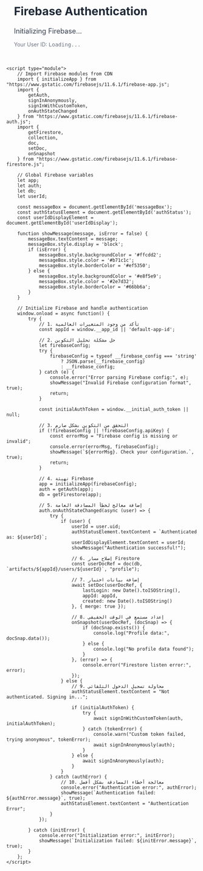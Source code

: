 <!DOCTYPE html>
<html lang="ar">
<head>
    <meta charset="UTF-8">
    <title>Firebase Authentication</title>
    <style>
        .container { max-width: 800px; margin: 0 auto; padding: 20px; }
        .message-box { 
            display: none; 
            padding: 15px; 
            margin-bottom: 20px; 
            border-radius: 4px; 
            border: 1px solid transparent;
        }
        .text-3xl { font-size: 1.875rem; }
        .font-bold { font-weight: 700; }
        .text-gray-800 { color: #1f2937; }
        .mb-6 { margin-bottom: 1.5rem; }
        .text-lg { font-size: 1.125rem; }
        .text-gray-700 { color: #374151; }
        .mb-4 { margin-bottom: 1rem; }
        .text-sm { font-size: 0.875rem; }
        .text-gray-500 { color: #6b7280; }
        .font-mono { font-family: monospace; }
    </style>
</head>
<body>
    <div class="container">
        <h1 class="text-3xl font-bold text-gray-800 mb-6">Firebase Authentication</h1>
        <div id="messageBox" class="message-box"></div>
        <p id="authStatus" class="text-lg text-gray-700 mb-4">Initializing Firebase...</p>
        <p class="text-sm text-gray-500">Your User ID: <span id="userIdDisplay" class="font-mono">Loading...</span></p>
    </div>

    <script type="module">
        // Import Firebase modules from CDN
        import { initializeApp } from "https://www.gstatic.com/firebasejs/11.6.1/firebase-app.js";
        import { 
            getAuth, 
            signInAnonymously, 
            signInWithCustomToken, 
            onAuthStateChanged 
        } from "https://www.gstatic.com/firebasejs/11.6.1/firebase-auth.js";
        import { 
            getFirestore, 
            collection, 
            doc, 
            setDoc, 
            onSnapshot 
        } from "https://www.gstatic.com/firebasejs/11.6.1/firebase-firestore.js";

        // Global Firebase variables
        let app;
        let auth;
        let db;
        let userId;

        const messageBox = document.getElementById('messageBox');
        const authStatusElement = document.getElementById('authStatus');
        const userIdDisplayElement = document.getElementById('userIdDisplay');

        function showMessage(message, isError = false) {
            messageBox.textContent = message;
            messageBox.style.display = 'block';
            if (isError) {
                messageBox.style.backgroundColor = '#ffcdd2';
                messageBox.style.color = '#b71c1c';
                messageBox.style.borderColor = '#ef5350';
            } else {
                messageBox.style.backgroundColor = '#e8f5e9';
                messageBox.style.color = '#2e7d32';
                messageBox.style.borderColor = '#66bb6a';
            }
        }

        // Initialize Firebase and handle authentication
        window.onload = async function() {
            try {
                // 1. تأكد من وجود المتغيرات العالمية
                const appId = window.__app_id || 'default-app-id';
                
                // 2. حل مشكلة تحليل التكوين
                let firebaseConfig;
                try {
                    firebaseConfig = typeof __firebase_config === 'string' 
                        ? JSON.parse(__firebase_config) 
                        : __firebase_config;
                } catch (e) {
                    console.error("Error parsing Firebase config:", e);
                    showMessage("Invalid Firebase configuration format", true);
                    return;
                }
                
                const initialAuthToken = window.__initial_auth_token || null;

                // 3. التحقق من التكوين بشكل صارم
                if (!firebaseConfig || !firebaseConfig.apiKey) {
                    const errorMsg = "Firebase config is missing or invalid";
                    console.error(errorMsg, firebaseConfig);
                    showMessage(`${errorMsg}. Check your configuration.`, true);
                    return;
                }

                // 4. تهيئة Firebase
                app = initializeApp(firebaseConfig);
                auth = getAuth(app);
                db = getFirestore(app);

                // 5. إضافة معالج لخطأ المصادقة العامة
                auth.onAuthStateChanged(async (user) => {
                    try {
                        if (user) {
                            userId = user.uid;
                            authStatusElement.textContent = `Authenticated as: ${userId}`;
                            userIdDisplayElement.textContent = userId;
                            showMessage("Authentication successful!");

                            // 6. إصلاح مسار Firestore
                            const userDocRef = doc(db, `artifacts/${appId}/users/${userId}`, "profile");

                            // 7. إضافة بيانات اختبار
                            await setDoc(userDocRef, {
                                lastLogin: new Date().toISOString(),
                                appId: appId,
                                created: new Date().toISOString()
                            }, { merge: true });

                            // 8. إعداد مستمع في الوقت الحقيقي
                            onSnapshot(userDocRef, (docSnap) => {
                                if (docSnap.exists()) {
                                    console.log("Profile data:", docSnap.data());
                                } else {
                                    console.log("No profile data found");
                                }
                            }, (error) => {
                                console.error("Firestore listen error:", error);
                            });
                        } else {
                            // 9. محاولة تسجيل الدخول التلقائي
                            authStatusElement.textContent = "Not authenticated. Signing in...";
                            
                            if (initialAuthToken) {
                                try {
                                    await signInWithCustomToken(auth, initialAuthToken);
                                } catch (tokenError) {
                                    console.warn("Custom token failed, trying anonymous", tokenError);
                                    await signInAnonymously(auth);
                                }
                            } else {
                                await signInAnonymously(auth);
                            }
                        }
                    } catch (authError) {
                        // 10. معالجة أخطاء المصادقة بشكل أفضل
                        console.error("Authentication error:", authError);
                        showMessage(`Authentication failed: ${authError.message}`, true);
                        authStatusElement.textContent = "Authentication Error";
                    }
                });

            } catch (initError) {
                console.error("Initialization error:", initError);
                showMessage(`Initialization failed: ${initError.message}`, true);
            }
        };
    </script>
</body>
</html>
